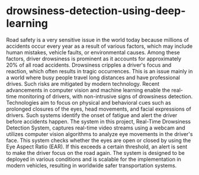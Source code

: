 # drowsiness-detection-using-deep-learning

Road safety is a very sensitive issue in the world today because millions of accidents occur 
every year as a result of various factors, which may include human mistakes, vehicle faults, or 
environmental causes. Among these factors, driver drowsiness is prominent as it accounts for 
approximately 20% of all road accidents. Drowsiness cripples a driver's focus and reaction, 
which often results in tragic occurrences. This is an issue mainly in a world where busy people 
travel long distances and have professional drives. 
Such risks are mitigated by modern technology. Recent advancements in computer vision and 
machine learning enable the real-time monitoring of drivers, with non-intrusive signs of 
drowsiness detection. Technologies aim to focus on physical and behavioral cues such as 
prolonged closures of the eyes, head movements, and facial expressions of drivers. Such 
systems identify the onset of fatigue and alert the driver before accidents happen. 
The system in this project, Real-Time Drowsiness Detection System, captures real-time video 
streams using a webcam and utilizes computer vision algorithms to analyze eye movements in 
the driver's face. This system checks whether the eyes are open or closed by using the Eye 
Aspect Ratio (EAR). If this exceeds a certain threshold, an alert is sent to make the driver focus 
on the road again. The system is designed to be deployed in various conditions and is scalable 
for the implementation in modern vehicles, resulting in worldwide safer transportation systems.
